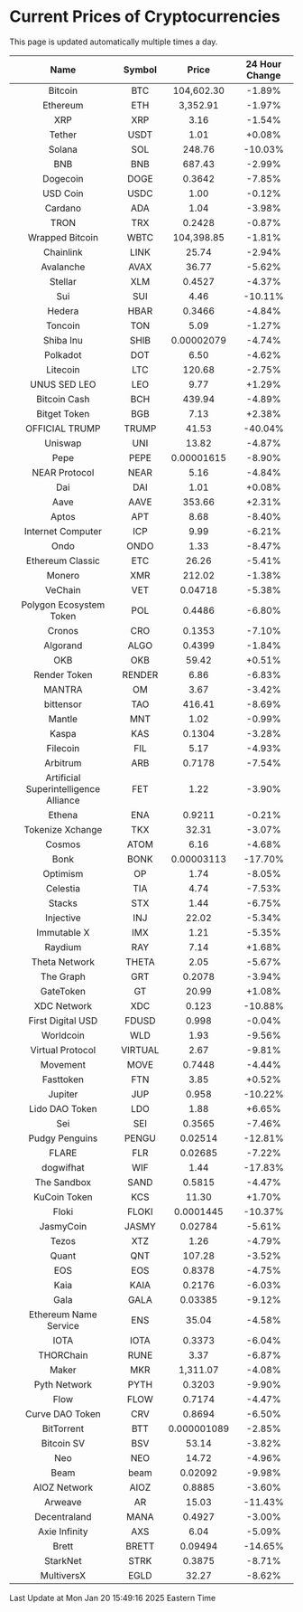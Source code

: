 # Current Prices of Cryptocurrencies
This page is updated automatically multiple times a day.

| Name | Symbol | Price | 24 Hour Change |
| :---: |:---:| :---: | :---: |
| Bitcoin | BTC | 104,602.30 | -1.89% |
| Ethereum | ETH | 3,352.91 | -1.97% |
| XRP | XRP | 3.16 | -1.54% |
| Tether | USDT | 1.01 | +0.08% |
| Solana | SOL | 248.76 | -10.03% |
| BNB | BNB | 687.43 | -2.99% |
| Dogecoin | DOGE | 0.3642 | -7.85% |
| USD Coin | USDC | 1.00 | -0.12% |
| Cardano | ADA | 1.04 | -3.98% |
| TRON | TRX | 0.2428 | -0.87% |
| Wrapped Bitcoin | WBTC | 104,398.85 | -1.81% |
| Chainlink | LINK | 25.74 | -2.94% |
| Avalanche | AVAX | 36.77 | -5.62% |
| Stellar | XLM | 0.4527 | -4.37% |
| Sui | SUI | 4.46 | -10.11% |
| Hedera | HBAR | 0.3466 | -4.84% |
| Toncoin | TON | 5.09 | -1.27% |
| Shiba Inu | SHIB | 0.00002079 | -4.74% |
| Polkadot | DOT | 6.50 | -4.62% |
| Litecoin | LTC | 120.68 | -2.75% |
| UNUS SED LEO | LEO | 9.77 | +1.29% |
| Bitcoin Cash | BCH | 439.94 | -4.89% |
| Bitget Token | BGB | 7.13 | +2.38% |
| OFFICIAL TRUMP | TRUMP | 41.53 | -40.04% |
| Uniswap | UNI | 13.82 | -4.87% |
| Pepe | PEPE | 0.00001615 | -8.90% |
| NEAR Protocol | NEAR | 5.16 | -4.84% |
| Dai | DAI | 1.01 | +0.08% |
| Aave | AAVE | 353.66 | +2.31% |
| Aptos | APT | 8.68 | -8.40% |
| Internet Computer | ICP | 9.99 | -6.21% |
| Ondo | ONDO | 1.33 | -8.47% |
| Ethereum Classic | ETC | 26.26 | -5.41% |
| Monero | XMR | 212.02 | -1.38% |
| VeChain | VET | 0.04718 | -5.38% |
| Polygon Ecosystem Token | POL | 0.4486 | -6.80% |
| Cronos | CRO | 0.1353 | -7.10% |
| Algorand | ALGO | 0.4399 | -1.84% |
| OKB | OKB | 59.42 | +0.51% |
| Render Token | RENDER | 6.86 | -6.83% |
| MANTRA | OM | 3.67 | -3.42% |
| bittensor | TAO | 416.41 | -8.69% |
| Mantle | MNT | 1.02 | -0.99% |
| Kaspa | KAS | 0.1304 | -3.28% |
| Filecoin | FIL | 5.17 | -4.93% |
| Arbitrum | ARB | 0.7178 | -7.54% |
| Artificial Superintelligence Alliance | FET | 1.22 | -3.90% |
| Ethena | ENA | 0.9211 | -0.21% |
| Tokenize Xchange | TKX | 32.31 | -3.07% |
| Cosmos | ATOM | 6.16 | -4.68% |
| Bonk | BONK | 0.00003113 | -17.70% |
| Optimism | OP | 1.74 | -8.05% |
| Celestia | TIA | 4.74 | -7.53% |
| Stacks | STX | 1.44 | -6.75% |
| Injective | INJ | 22.02 | -5.34% |
| Immutable X | IMX | 1.21 | -5.35% |
| Raydium | RAY | 7.14 | +1.68% |
| Theta Network | THETA | 2.05 | -5.67% |
| The Graph | GRT | 0.2078 | -3.94% |
| GateToken | GT | 20.99 | +1.08% |
| XDC Network | XDC | 0.123 | -10.88% |
| First Digital USD | FDUSD | 0.998 | -0.04% |
| Worldcoin | WLD | 1.93 | -9.56% |
| Virtual Protocol | VIRTUAL | 2.67 | -9.81% |
| Movement | MOVE | 0.7448 | -4.44% |
| Fasttoken | FTN | 3.85 | +0.52% |
| Jupiter | JUP | 0.958 | -10.22% |
| Lido DAO Token | LDO | 1.88 | +6.65% |
| Sei | SEI | 0.3565 | -7.46% |
| Pudgy Penguins | PENGU | 0.02514 | -12.81% |
| FLARE | FLR | 0.02685 | -7.22% |
| dogwifhat | WIF | 1.44 | -17.83% |
| The Sandbox | SAND | 0.5815 | -4.47% |
| KuCoin Token | KCS | 11.30 | +1.70% |
| Floki | FLOKI | 0.0001445 | -10.37% |
| JasmyCoin | JASMY | 0.02784 | -5.61% |
| Tezos | XTZ | 1.26 | -4.79% |
| Quant | QNT | 107.28 | -3.52% |
| EOS | EOS | 0.8378 | -4.75% |
| Kaia | KAIA | 0.2176 | -6.03% |
| Gala | GALA | 0.03385 | -9.12% |
| Ethereum Name Service | ENS | 35.04 | -4.58% |
| IOTA | IOTA | 0.3373 | -6.04% |
| THORChain | RUNE | 3.37 | -6.87% |
| Maker | MKR | 1,311.07 | -4.08% |
| Pyth Network | PYTH | 0.3203 | -9.90% |
| Flow | FLOW | 0.7174 | -4.47% |
| Curve DAO Token | CRV | 0.8694 | -6.50% |
| BitTorrent | BTT | 0.000001089 | -2.85% |
| Bitcoin SV | BSV | 53.14 | -3.82% |
| Neo | NEO | 14.72 | -4.96% |
| Beam | beam | 0.02092 | -9.98% |
| AIOZ Network | AIOZ | 0.8885 | -3.60% |
| Arweave | AR | 15.03 | -11.43% |
| Decentraland | MANA | 0.4927 | -3.00% |
| Axie Infinity | AXS | 6.04 | -5.09% |
| Brett | BRETT | 0.09494 | -14.65% |
| StarkNet | STRK | 0.3875 | -8.71% |
| MultiversX | EGLD | 32.27 | -8.62% |

Last Update at Mon Jan 20 15:49:16 2025 Eastern Time